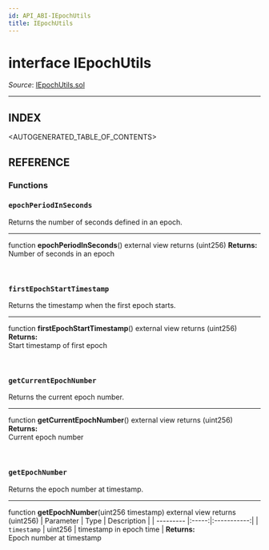```yaml
---
id: API_ABI-IEpochUtils
title: IEpochUtils
---
```

[//]: # (tagline)
# interface IEpochUtils

*Source*: [IEpochUtils.sol](https://github.com/KyberNetwork/smart-contracts/blob/master/contracts/sol6/Dao/IEpochUtils.sol)
___

## INDEX

<AUTOGENERATED_TABLE_OF_CONTENTS>

## REFERENCE

### Functions

### `epochPeriodInSeconds`
Returns the number of seconds defined in an epoch.
___
function __epochPeriodInSeconds__() external view returns (uint256)
**Returns:**\
Number of seconds in an epoch

<br />
 
### `firstEpochStartTimestamp`
Returns the timestamp when the first epoch starts.
___
function __firstEpochStartTimestamp__() external view returns (uint256)
**Returns:**\
Start timestamp of first epoch

<br />
 
### `getCurrentEpochNumber`
Returns the current epoch number.
___
function __getCurrentEpochNumber__() external view returns (uint256)\
**Returns:**\
Current epoch number

<br />
 
### `getEpochNumber`
Returns the epoch number at timestamp.
___
function __getEpochNumber__(uint256 timestamp) external view returns (uint256)
| Parameter | Type  | Description |
| --------- |:-----:|:-----------:|
| `timestamp` | uint256 | timestamp in epoch time    |
**Returns:**\
Epoch number at timestamp 
